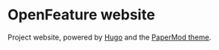 # OpenFeature website

Project website, powered by [Hugo](https://gohugo.io/) and the [PaperMod theme](https://github.com/adityatelange/hugo-PaperMod).

